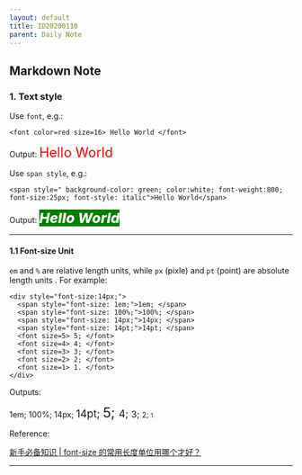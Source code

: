 ```yaml
---
layout: default
title: ID20200110
parent: Daily Note
---
```


## Markdown Note

### 1. Text style

Use ```font```, e.g.:

```
<font color=red size=16> Hello World </font>
```

Output:
<font color=red size=5> Hello World </font>

Use ```span style```, e.g.:

``` 
<span style=" background-color: green; color:white; font-weight:800; font-size:25px; font-style: italic">Hello World</span>
```

Output: <span style=" background-color: green; color:white; font-weight:800; font-size:25px; font-style: italic">Hello World</span>

---

#### 1.1 Font-size Unit

```em``` and ```%``` are relative length units, while ```px``` (pixle) and ```pt``` (point) are absolute length units . For example:

```
<div style="font-size:14px;">
  <span style="font-size: 1em;">1em; </span>
  <span style="font-size: 100%;">100%; </span>
  <span style="font-size: 14px;">14px; </span>
  <span style="font-size: 14pt;">14pt; </span>
  <font size=5> 5; </font>
  <font size=4> 4; </font>
  <font size=3> 3; </font>
  <font size=2> 2; </font>
  <font size=1> 1. </font>
</div>
```

Outputs: <div style="font-size:14px;">
  <span style="font-size: 1em;">1em; </span>
  <span style="font-size: 100%;">100%; </span>
  <span style="font-size: 14px;">14px; </span>
  <span style="font-size: 14pt;">14pt; </span>
  <font size=5> 5; </font>
  <font size=4> 4; </font>
  <font size=3> 3; </font>
  <font size=2> 2; </font>
  <font size=1> 1. </font>
</div>

Reference: 

[<font>新手必备知识 | font-size 的常用长度单位用哪个才好？</font>](https://zhuanlan.zhihu.com/p/24519103)

---
